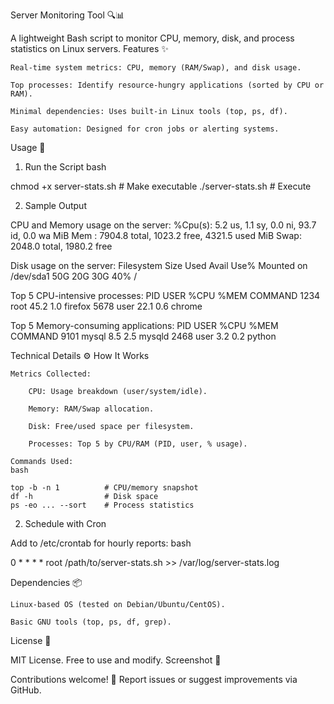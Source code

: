 Server Monitoring Tool 🔍📊

A lightweight Bash script to monitor CPU, memory, disk, and process statistics on Linux servers.
Features ✨

    Real-time system metrics: CPU, memory (RAM/Swap), and disk usage.

    Top processes: Identify resource-hungry applications (sorted by CPU or RAM).

    Minimal dependencies: Uses built-in Linux tools (top, ps, df).

    Easy automation: Designed for cron jobs or alerting systems.

Usage 🚀
1. Run the Script
bash

chmod +x server-stats.sh  # Make executable
./server-stats.sh         # Execute

2. Sample Output

CPU and Memory usage on the server:
%Cpu(s):  5.2 us,  1.1 sy,  0.0 ni, 93.7 id,  0.0 wa
MiB Mem :  7904.8 total,  1023.2 free,  4321.5 used
MiB Swap:  2048.0 total,  1980.2 free

Disk usage on the server:
Filesystem      Size  Used Avail Use% Mounted on
/dev/sda1        50G   20G   30G  40% /

Top 5 CPU-intensive processes:
  PID USER      %CPU %MEM COMMAND
 1234 root      45.2  1.0 firefox
 5678 user      22.1  0.6 chrome

Top 5 Memory-consuming applications:
  PID USER      %CPU %MEM COMMAND
 9101 mysql      8.5  2.5 mysqld
 2468 user       3.2  0.2 python

Technical Details ⚙️
How It Works

    Metrics Collected:

        CPU: Usage breakdown (user/system/idle).

        Memory: RAM/Swap allocation.

        Disk: Free/used space per filesystem.

        Processes: Top 5 by CPU/RAM (PID, user, % usage).

    Commands Used:
    bash

    top -b -n 1          # CPU/memory snapshot
    df -h                # Disk space
    ps -eo ... --sort    # Process statistics

2. Schedule with Cron

Add to /etc/crontab for hourly reports:
bash

0 * * * * root /path/to/server-stats.sh >> /var/log/server-stats.log

Dependencies 📦

    Linux-based OS (tested on Debian/Ubuntu/CentOS).

    Basic GNU tools (top, ps, df, grep).

License 📜

MIT License. Free to use and modify.
Screenshot 📸

Contributions welcome! 🎉
Report issues or suggest improvements via GitHub.
